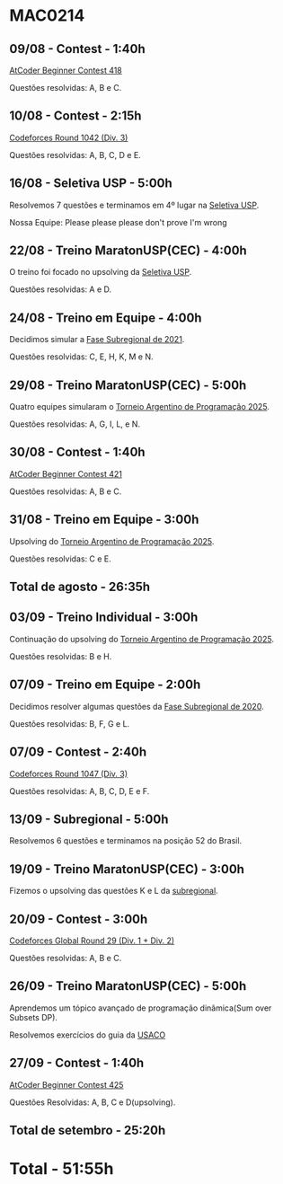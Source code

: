 # MAC0214

## 09/08 - Contest - 1:40h

[AtCoder Beginner Contest 418](https://atcoder.jp/contests/abc418)

Questões resolvidas: A, B e C.

## 10/08 - Contest - 2:15h

[Codeforces Round 1042 (Div. 3)](https://codeforces.com/contest/2131)

Questões resolvidas: A, B, C, D e E.

## 16/08 - Seletiva USP - 5:00h

Resolvemos 7 questões e terminamos em 4º lugar na [Seletiva USP](https://codeforces.com/gym/106039).

Nossa Equipe: Please please please don't prove I'm wrong

## 22/08 - Treino MaratonUSP(CEC) - 4:00h

O treino foi focado no upsolving da [Seletiva USP](https://codeforces.com/gym/106039).

Questões resolvidas: A e D.

## 24/08 - Treino em Equipe - 4:00h

Decidimos simular a [Fase Subregional de 2021](https://codeforces.com/gym/103388).

Questões resolvidas: C, E, H, K, M e N.

## 29/08 - Treino MaratonUSP(CEC) - 5:00h

Quatro equipes simularam o [Torneio Argentino de Programação 2025](https://codeforces.com/gym/106054).

Questões resolvidas: A, G, I, L, e N.

## 30/08 - Contest - 1:40h

[AtCoder Beginner Contest 421](https://atcoder.jp/contests/abc421)

Questões resolvidas: A, B e C.

## 31/08 - Treino em Equipe - 3:00h

Upsolving do [Torneio Argentino de Programação 2025](https://codeforces.com/gym/106054).

Questões resolvidas: C e E.

## Total de agosto - 26:35h

## 03/09 - Treino Individual - 3:00h

Continuação do upsolving do [Torneio Argentino de Programação 2025](https://codeforces.com/gym/106054).

Questões resolvidas: B e H.

## 07/09 - Treino em Equipe - 2:00h

Decidimos resolver algumas questões da [Fase Subregional de 2020](https://codeforces.com/gym/102861).

Questões resolvidas: B, F, G e L.

## 07/09 - Contest - 2:40h

[Codeforces Round 1047 (Div. 3)](https://codeforces.com/contest/2137)

Questões resolvidas: A, B, C, D, E e F.

## 13/09 - Subregional - 5:00h

Resolvemos 6 questões e terminamos na posição 52 do Brasil.

## 19/09 - Treino MaratonUSP(CEC) - 3:00h

Fizemos o upsolving das questões K e L da [subregional](https://codeforces.com/gym/106073).

## 20/09 - Contest - 3:00h

[Codeforces Global Round 29 (Div. 1 + Div. 2)](https://codeforces.com/contest/2147)

Questões resolvidas: A, B e C.

## 26/09 - Treino MaratonUSP(CEC) - 5:00h

Aprendemos um tópico avançado de programação dinâmica(Sum over Subsets DP).

Resolvemos exercícios do guia da [USACO](https://usaco.guide/plat/dp-sos?lang=cpp])

## 27/09 - Contest - 1:40h

[AtCoder Beginner Contest 425](https://atcoder.jp/contests/abc425)

Questões Resolvidas: A, B, C e D(upsolving).

## Total de setembro - 25:20h

# Total - 51:55h
